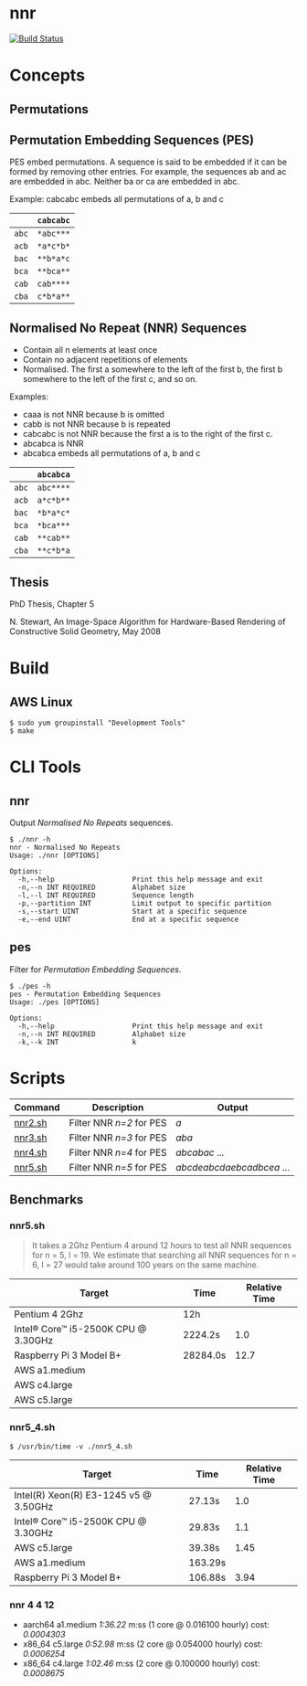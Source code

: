 # nnr

[![Build Status](https://travis-ci.org/nigels-com/nnr.svg?branch=master)](https://travis-ci.org/nigels-com/nnr)

# Concepts

## Permutations

## Permutation Embedding Sequences (PES)

PES embed permutations. A sequence is said to be embedded
if it can be formed by removing other entries. For example,
the sequences ab and ac are embedded in abc.
Neither ba or ca are embedded in abc.

Example: cabcabc embeds all permutations of a, b and c

|       | `cabcabc`  |
| ----- | -----------|
| `abc` | `*abc***`  |
| `acb` | `*a*c*b*`  |
| `bac` | `**b*a*c`  |
| `bca` | `**bca**`  |
| `cab` | `cab****`  |
| `cba` | `c*b*a**`  |

## Normalised No Repeat (NNR) Sequences

- Contain all n elements at least once
- Contain no adjacent repetitions of elements
- Normalised.  The first a somewhere to the left of the first b,
  the first b somewhere to the left of the first c, and so on.

Examples:
- caaa is not NNR because b is omitted
- cabb is not NNR because b is repeated
- cabcabc is not NNR because the first a is to the right of the first c.
- abcabca is NNR
- abcabca embeds all permutations of a, b and c

|       | `abcabca`  |
| ----- | -----------|
| `abc` | `abc****`  |
| `acb` | `a*c*b**`  |
| `bac` | `*b*a*c*`  |
| `bca` | `*bca***`  |
| `cab` | `**cab**`  |
| `cba` | `**c*b*a`  |

## Thesis

PhD Thesis, Chapter 5

N. Stewart, An Image-Space Algorithm for Hardware-Based Rendering of
Constructive Solid Geometry, May 2008

# Build

## AWS Linux

    $ sudo yum groupinstall "Development Tools"
    $ make

# CLI Tools

## nnr

Output _Normalised No Repeats_ sequences.

    $ ./nnr -h
    nnr - Normalised No Repeats
    Usage: ./nnr [OPTIONS]

    Options:
      -h,--help                   Print this help message and exit
      -n,--n INT REQUIRED         Alphabet size
      -l,--l INT REQUIRED         Sequence length
      -p,--partition INT          Limit output to specific partition
      -s,--start UINT             Start at a specific sequence
      -e,--end UINT               End at a specific sequence

## pes

Filter for _Permutation Embedding Sequences_.

    $ ./pes -h
    pes - Permutation Embedding Sequences
    Usage: ./pes [OPTIONS]

    Options:
      -h,--help                   Print this help message and exit
      -n,--n INT REQUIRED         Alphabet size
      -k,--k INT                  k

# Scripts

| Command            | Description              | Output                    |
| ------------------ | ------------------------ | ------------------------- |
| [nnr2.sh](nnr2.sh) | Filter NNR *n=2* for PES | *a*                       |
| [nnr3.sh](nnr3.sh) | Filter NNR *n=3* for PES | *aba*                     |
| [nnr4.sh](nnr4.sh) | Filter NNR *n=4* for PES | *abcabac* ...             |
| [nnr5.sh](nnr5.sh) | Filter NNR *n=5* for PES | *abcdeabcdaebcadbcea* ... |

## Benchmarks

### nnr5.sh

> It takes a 2Ghz Pentium 4 around 12 hours to test all NNR sequences for n = 5, l = 19.
> We estimate that searching all NNR sequences for n = 6, l = 27 would take around 100 years on the same machine.

| Target                              | Time       | Relative Time   |
| ----------------------------------- | ---------- | --------------- |
| Pentium 4 2Ghz                      |      12h   |                 |
| Intel® Core™ i5-2500K CPU @ 3.30GHz |  2224.2s   |   1.0           |
| Raspberry Pi 3 Model B+             | 28284.0s   |  12.7           |
| AWS a1.medium                       |            |                 |
| AWS c4.large                        |            |                 |
| AWS c5.large                        |            |                 |

### nnr5_4.sh

    $ /usr/bin/time -v ./nnr5_4.sh

| Target                                | Time    | Relative Time  |
| ------------------------------------- | ------- | -------------- |
| Intel(R) Xeon(R) E3-1245 v5 @ 3.50GHz |  27.13s |  1.0           |
| Intel® Core™ i5-2500K CPU @ 3.30GHz   |  29.83s |  1.1           |
| AWS c5.large                          |  39.38s |  1.45          |
| AWS a1.medium                         | 163.29s |                |
| Raspberry Pi 3 Model B+               | 106.88s |  3.94          |

### nnr 4 4 12

- aarch64 a1.medium *1:36.22* m:ss (1 core @ 0.016100 hourly) cost: _0.0004303_
- x86_64 c5.large *0:52.98* m:ss (2 core @ 0.054000 hourly) cost: _0.0006254_
- x86_64 c4.large *1:02.46* m:ss (2 core @ 0.100000 hourly) cost: _0.0008675_

